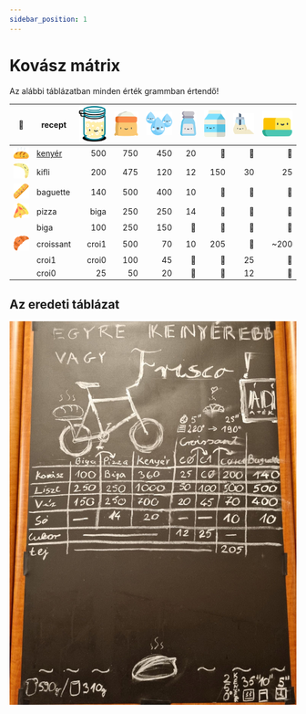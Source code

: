 ```yaml
---
sidebar_position: 1
---
```


# Kovász mátrix
Az alábbi táblázatban minden érték grammban értendő!

|🧺|recept|![kovasz](/img/icons/kovasz_48px.svg "kovász") |![liszt](/img/icons/liszt_36px.svg "liszt") |![viz](/img/icons/viz_36px.svg "víz") |![so](/img/icons/so_36px.svg "só") |![tej](/img/icons/tej_36px.svg "tej")|![cukor](/img/icons/cukor_36px.svg "cukor")|![vaj](/img/icons/vaj_36px.svg "vaj")|
|:---:|---|---:|---:|---:|---:|---:|---:|---:|
|![kenyer](/img/icons/kenyer_24px.svg "kenyér")         |[kenyér](./baking-bread/ingredients)   |500   |750  |450|20|🚫|🚫|🚫 |
|![kifli](/img/icons/kifli_24px.svg "kifli")            |kifli    |200   |475  |120|12|150 |30   |25 |
|![baguette](/img/icons/baguette_24px.svg "baguette")   |baguette |140   |500  |400|10|🚫 |🚫   |🚫 |
|![pizza](/img/icons/pizza_24px.svg "pizza")            |pizza    |biga  |250  |250|14|🚫 |🚫   |🚫 |
|                                                  |biga     |100   |250  |150|🚫|🚫 |🚫   |🚫 |
|![croissant](/img/icons/croissant_24px.svg "croissant")|croissant|croi1 |500  |70 |10|205|🚫   |~200|
|                                                  |croi1    |croi0 |100  |45 |🚫|🚫 |25   |🚫 |
|                                                  |croi0    |25    |50   |20 |🚫|🚫 |12   |🚫 |

## Az eredeti táblázat
![sourdoughmatrix](/img/photos/sourdoughmatrix.jpg)
